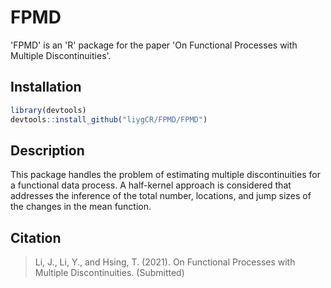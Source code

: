 # FPMD
'FPMD' is an 'R' package for the paper 'On Functional Processes with Multiple Discontinuities'.


## Installation
```r
library(devtools)
devtools::install_github("liygCR/FPMD/FPMD")
```

## Description
This package handles the problem of estimating multiple discontinuities for a functional data process. A half-kernel approach is considered that addresses the inference of the total number, locations, and jump sizes of the changes in the mean function.

## Citation
> Li, J., Li, Y., and Hsing, T. (2021). On Functional Processes with Multiple Discontinuities. (Submitted)
